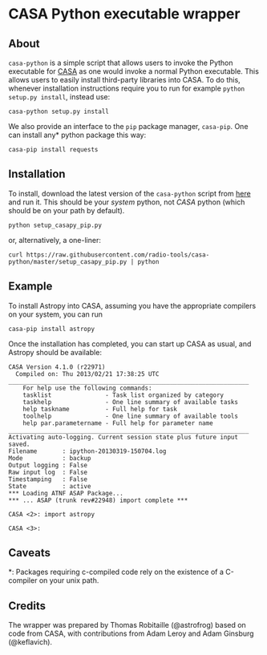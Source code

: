 CASA Python executable wrapper
==============================

About
-----

``casa-python`` is a simple script that allows users to invoke the 
Python executable for [CASA](http://casa.nrao.edu/) as one would 
invoke a normal Python executable. This allows users to easily install 
third-party libraries into CASA. To do this, whenever installation 
instructions require you to run for example ``python setup.py install``, 
instead use:

    casa-python setup.py install

We also provide an interface to the ``pip`` package manager, ``casa-pip``. One can install
any\* python package this way:

    casa-pip install requests

Installation
------------

To install, download the latest version of the ``casa-python`` script from
[here](https://raw.githubusercontent.com/radio-tools/casa-python/master/setup_casapy_pip.py)
and run it.  This should be your *system* python, not *CASA* python (which
should be on your path by default).

    python setup_casapy_pip.py

or, alternatively, a one-liner:

    curl https://raw.githubusercontent.com/radio-tools/casa-python/master/setup_casapy_pip.py | python 

Example
-------

To install Astropy into CASA, assuming you have the appropriate compilers on
your system, you can run

    casa-pip install astropy

Once the installation has completed, you can start up CASA as usual, and 
Astropy should be available:

    CASA Version 4.1.0 (r22971)
      Compiled on: Thu 2013/02/21 17:38:25 UTC
    ___________________________________________________________________
        For help use the following commands:
        tasklist               - Task list organized by category
        taskhelp               - One line summary of available tasks
        help taskname          - Full help for task
        toolhelp               - One line summary of available tools
        help par.parametername - Full help for parameter name
    ___________________________________________________________________
    Activating auto-logging. Current session state plus future input saved.
    Filename       : ipython-20130319-150704.log
    Mode           : backup
    Output logging : False
    Raw input log  : False
    Timestamping   : False
    State          : active
    *** Loading ATNF ASAP Package...
    *** ... ASAP (trunk rev#22948) import complete ***

    CASA <2>: import astropy

    CASA <3>: 


Caveats
-------
\*: Packages requiring c-compiled code rely on the existence of a C-compiler on
your unix path.

Credits
-------

The wrapper was prepared by Thomas Robitaille (@astrofrog) based on code from
CASA, with contributions from Adam Leroy and Adam Ginsburg (@keflavich).
